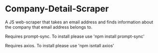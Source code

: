 # Company-Detail-Scraper
A JS web-scraper that takes an email address and finds information about the company that email address belongs to.

Requires prompt-sync. To install please use 'npm install prompt-sync'

Requires axios. To install please use 'npm isntall axios'
